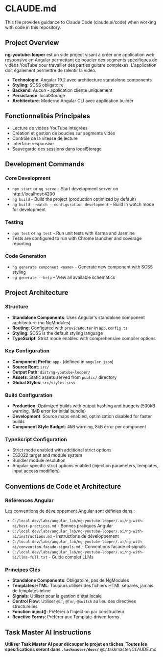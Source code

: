 # CLAUDE.md

This file provides guidance to Claude Code (claude.ai/code) when working with code in this repository.

## Project Overview

**ng-youtube-looper** est un side project visant à créer une application web responsive en Angular permettant de boucler des segments spécifiques de vidéos YouTube pour travailler des parties guitare complexes. L'application doit également permettre de ralentir la vidéo.

- **Technologie**: Angular 19.2 avec architecture standalone components
- **Styling**: SCSS obligatoire
- **Backend**: Aucun - application cliente uniquement
- **Persistance**: localStorage
- **Architecture**: Moderne Angular CLI avec application builder

## Fonctionnalités Principales

- Lecture de vidéos YouTube intégrées
- Création et gestion de boucles sur segments vidéo
- Contrôle de la vitesse de lecture
- Interface responsive
- Sauvegarde des sessions dans localStorage

## Development Commands

### Core Development
- `npm start` or `ng serve` - Start development server on http://localhost:4200
- `ng build` - Build the project (production optimized by default)
- `ng build --watch --configuration development` - Build in watch mode for development

### Testing
- `npm test` or `ng test` - Run unit tests with Karma and Jasmine
- Tests are configured to run with Chrome launcher and coverage reporting

### Code Generation
- `ng generate component <name>` - Generate new component with SCSS styling
- `ng generate --help` - View all available schematics

## Project Architecture

### Structure
- **Standalone Components**: Uses Angular's standalone component architecture (no NgModules)
- **Routing**: Configured with `provideRouter` in `app.config.ts`
- **Styling**: SCSS is the default styling language
- **TypeScript**: Strict mode enabled with comprehensive compiler options

### Key Configuration
- **Component Prefix**: `app-` (defined in `angular.json`)
- **Source Root**: `src/`
- **Output Path**: `dist/ng-youtube-looper/`
- **Assets**: Static assets served from `public/` directory
- **Global Styles**: `src/styles.scss`

### Build Configuration
- **Production**: Optimized builds with output hashing and budgets (500kB warning, 1MB error for initial bundle)
- **Development**: Source maps enabled, optimization disabled for faster builds
- **Component Style Budget**: 4kB warning, 8kB error per component

### TypeScript Configuration
- Strict mode enabled with additional strict options
- ES2022 target and module system
- Bundler module resolution
- Angular-specific strict options enabled (injection parameters, templates, input access modifiers)

## Conventions de Code et Architecture

### Références Angular
Les conventions de développement Angular sont définies dans :
- `C:/local.dev/labs/angular_lab/ng-youtube-looper/.ai/ng-with-ai/best-practices.md` - Bonnes pratiques Angular
- `C:/local.dev/labs/angular_lab/ng-youtube-looper/.ai/ng-with-ai/instructions.md` - Instructions de développement
- `C:/local.dev/labs/angular_lab/ng-youtube-looper/.ai/ng-with-ai/convention-facade-signals.md` - Conventions facade et signals
- `C:/local.dev/labs/angular_lab/ng-youtube-looper/.ai/ng-with-ai/llms-full.txt` - Guide complet LLMs

### Principes Clés
- **Standalone Components**: Obligatoire, pas de NgModules
- **Templates HTML**: Toujours utiliser des fichiers HTML séparés, jamais de templates inline
- **Signals**: Utiliser pour la gestion d'état locale
- **Control Flow**: Utiliser `@if`, `@for`, `@switch` au lieu des directives structurelles
- **Fonction inject()**: Préférer à l'injection par constructeur
- **Reactive Forms**: Préférer aux Template-driven forms

## Task Master AI Instructions
**Utiliser Task Master AI pour découper le projet en tâches. Toutes les spécifications seront dans `.taskmaster/docs/`**
@./.taskmaster/CLAUDE.md
